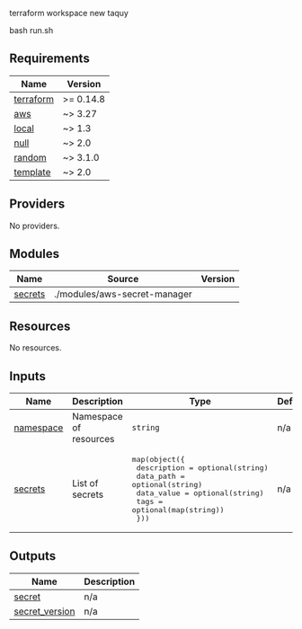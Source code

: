 terraform workspace new taquy

bash run.sh

<!-- BEGINNING OF PRE-COMMIT-TERRAFORM DOCS HOOK -->
## Requirements

| Name | Version |
|------|---------|
| <a name="requirement_terraform"></a> [terraform](#requirement\_terraform) | >= 0.14.8 |
| <a name="requirement_aws"></a> [aws](#requirement\_aws) | ~> 3.27 |
| <a name="requirement_local"></a> [local](#requirement\_local) | ~> 1.3 |
| <a name="requirement_null"></a> [null](#requirement\_null) | ~> 2.0 |
| <a name="requirement_random"></a> [random](#requirement\_random) | ~> 3.1.0 |
| <a name="requirement_template"></a> [template](#requirement\_template) | ~> 2.0 |

## Providers

No providers.

## Modules

| Name | Source | Version |
|------|--------|---------|
| <a name="module_secrets"></a> [secrets](#module\_secrets) | ./modules/aws-secret-manager |  |

## Resources

No resources.

## Inputs

| Name | Description | Type | Default | Required |
|------|-------------|------|---------|:--------:|
| <a name="input_namespace"></a> [namespace](#input\_namespace) | Namespace of resources | `string` | n/a | yes |
| <a name="input_secrets"></a> [secrets](#input\_secrets) | List of secrets | <pre>map(object({<br>    description = optional(string)<br>    data_path   = optional(string)<br>    data_value  = optional(string)<br>    tags        = optional(map(string))<br>  }))</pre> | n/a | yes |

## Outputs

| Name | Description |
|------|-------------|
| <a name="output_secret"></a> [secret](#output\_secret) | n/a |
| <a name="output_secret_version"></a> [secret\_version](#output\_secret\_version) | n/a |
<!-- END OF PRE-COMMIT-TERRAFORM DOCS HOOK -->
